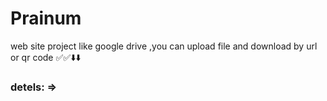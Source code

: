 # Prainum
web site project like google drive ,you can upload file and download by url or qr code  ✅✅⬇️⬇️
### detels: =>
